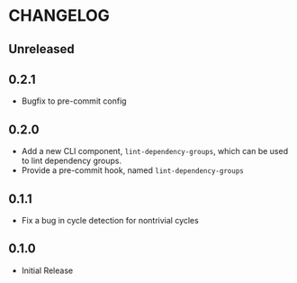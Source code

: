 # CHANGELOG

## Unreleased

## 0.2.1

- Bugfix to pre-commit config

## 0.2.0

- Add a new CLI component, `lint-dependency-groups`, which can be used to lint
  dependency groups.
- Provide a pre-commit hook, named `lint-dependency-groups`

## 0.1.1

- Fix a bug in cycle detection for nontrivial cycles

## 0.1.0

- Initial Release
